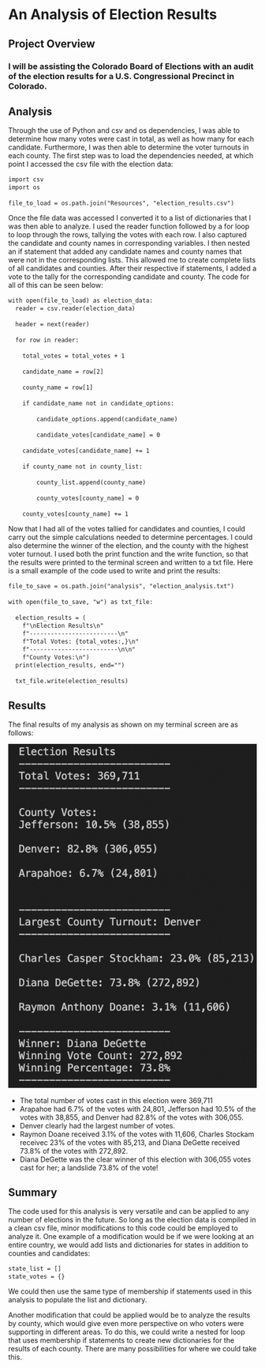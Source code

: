 # An Analysis of Election Results

## Project Overview

### I will be assisting the Colorado Board of Elections with an audit of the election results for a U.S. Congressional Precinct in Colorado.

## Analysis

Through the use of Python and csv and os dependencies, I was able to determine how many votes were cast in total, as well as how many for each candidate. Furthermore, I was then able to determine the voter turnouts in each county. The first step was to load the dependencies needed, at which point I accessed the csv file with the election data:

    import csv
    import os

    file_to_load = os.path.join("Resources", "election_results.csv")

Once the file data was accessed I converted it to a list of dictionaries that I was then able to analyze. I used the reader function followed by a for loop to loop through the rows, tallying the votes with each row. I also captured the candidate and county names in corresponding variables. I then nested an if statement that added any candidate names and county names that were not in the corresponding lists. This allowed me to create complete lists of all candidates and counties. After their respective if statements, I added a vote to the tally for the corresponding candidate and county. The code for all of this can be seen below:

    with open(file_to_load) as election_data:
      reader = csv.reader(election_data)

      header = next(reader)

      for row in reader:

        total_votes = total_votes + 1

        candidate_name = row[2]

        county_name = row[1]

        if candidate_name not in candidate_options:

            candidate_options.append(candidate_name)

            candidate_votes[candidate_name] = 0

        candidate_votes[candidate_name] += 1

        if county_name not in county_list:

            county_list.append(county_name)

            county_votes[county_name] = 0

        county_votes[county_name] += 1

Now that I had all of the votes tallied for candidates and counties, I could carry out the simple calculations needed to determine percentages. I could also determine the winner of the election, and the county with the highest voter turnout. I used both the print function and the write function, so that the results were printed to the terminal screen and written to a txt file. Here is a small example of the code used to write and print the results:

    file_to_save = os.path.join("analysis", "election_analysis.txt")
    
    with open(file_to_save, "w") as txt_file:

      election_results = (
        f"\nElection Results\n"
        f"-------------------------\n"
        f"Total Votes: {total_votes:,}\n"
        f"-------------------------\n\n"
        f"County Votes:\n")
      print(election_results, end="")

      txt_file.write(election_results)
      
## Results

The final results of my analysis as shown on my terminal screen are as follows:

![Election Results](https://github.com/NickBaldassarre/Election_Analysis/blob/4ab06405b14fc907a35908690145573e4689396f/Resources/election_results.png)

* The total number of votes cast in this election were 369,711
* Arapahoe had 6.7% of the votes with 24,801, Jefferson had 10.5% of the votes with 38,855, and Denver had 82.8% of the votes with 306,055.
* Denver clearly had the largest number of votes.
* Raymon Doane received 3.1% of the votes with 11,606, Charles Stockam receivec 23% of the votes with 85,213, and Diana DeGette received 73.8% of the votes with 272,892.
* Diana DeGette was the clear winner of this election with 306,055 votes cast for her; a landslide 73.8% of the vote!

## Summary

The code used for this analysis is very versatile and can be applied to any number of elections in the future. So long as the election data is compiled in a clean csv file, minor modifications to this code could be employed to analyze it. One example of a modification would be if we were looking at an entire country, we would add lists and dictionaries for states in addition to counties and candidates:

    state_list = []
    state_votes = {}
    
We could then use the same type of membership if statements used in this analysis to populate the list and dictionary. 

Another modification that could be applied would be to analyze the results by county, which would give even more perspective on who voters were supporting in different areas. To do this, we could write a nested for loop that uses membership if statements to create new dictionaries for the results of each county. There are many possibilities for where we could take this.
